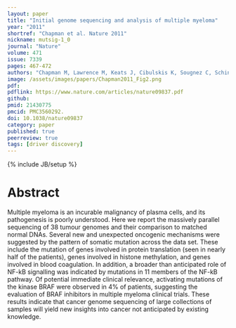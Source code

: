 ```yaml
---
layout: paper
title: "Initial genome sequencing and analysis of multiple myeloma"
year: "2011"
shortref: "Chapman et al. Nature 2011"
nickname: mutsig-1_0
journal: "Nature"
volume: 471
issue: 7339
pages: 467-472
authors: "Chapman M, Lawrence M, Keats J, Cibulskis K, Sougnez C, Schinzel A, Harview C, Brunet JP, Ahmann G, Adli M, Anderson K, Ardlie K, Auclair D, Baker A Bergsagel PL, Bernstein B, [...], Carpten J, Trent J, Hahn W, Garraway L, Meyersen M, Lander ES, Getz G, Golub TR"
image: /assets/images/papers/Chapman2011_Fig2.png
pdf:
pdflink: https://www.nature.com/articles/nature09837.pdf 
github:
pmid: 21430775
pmcid: PMC3560292.
doi: 10.1038/nature09837
category: paper
published: true
peerreview: true
tags: [driver discovery]
---
```

{% include JB/setup %}

# Abstract

Multiple myeloma is an incurable malignancy of plasma cells, and its pathogenesis is poorly understood. Here we report
the massively parallel sequencing of 38 tumour genomes and their comparison to matched normal DNAs. Several new
and unexpected oncogenic mechanisms were suggested by the pattern of somatic mutation across the data set. These
include the mutation of genes involved in protein translation (seen in nearly half of the patients), genes involved in
histone methylation, and genes involved in blood coagulation. In addition, a broader than anticipated role of NF-kB
signalling was indicated by mutations in 11 members of the NF-kB pathway. Of potential immediate clinical relevance,
activating mutations of the kinase BRAF were observed in 4% of patients, suggesting the evaluation of BRAF inhibitors in
multiple myeloma clinical trials. These results indicate that cancer genome sequencing of large collections of samples will
yield new insights into cancer not anticipated by existing knowledge.
